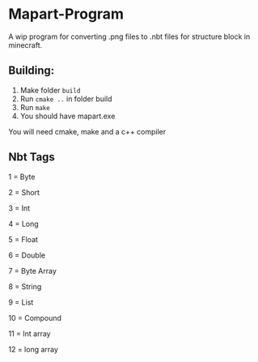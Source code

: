 # Mapart-Program

A wip program for converting .png files to .nbt files for structure block in minecraft.

## Building:
1) Make folder `build`
2) Run `cmake ..` in folder build
3) Run `make`
4) You should have mapart.exe

You will need cmake, make and a c++ compiler

## Nbt Tags

1 = Byte

2 = Short

3 = Int

4 = Long

5 = Float

6 = Double

7 = Byte Array

8 = String

9 = List

10 = Compound

11 = Int array

12 = long array
